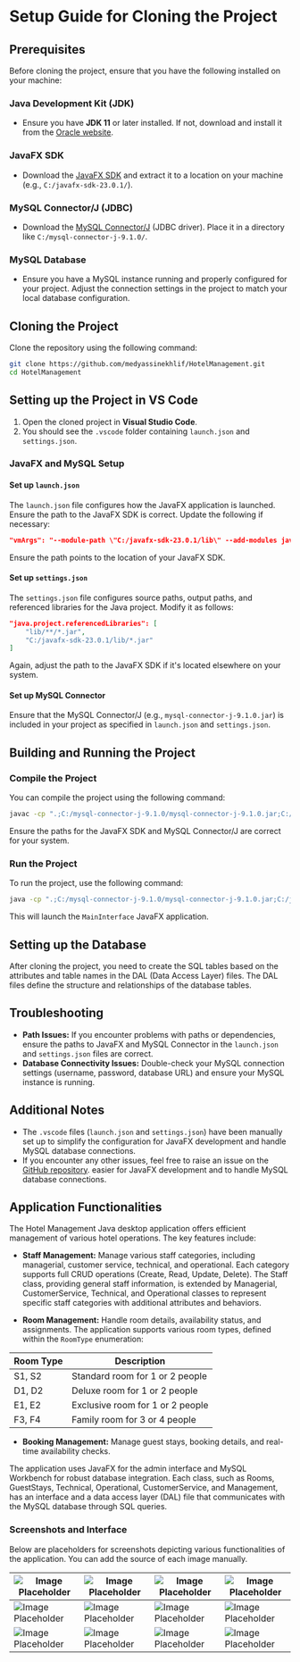 
# Setup Guide for Cloning the Project

## Prerequisites

Before cloning the project, ensure that you have the following installed on your machine:

### Java Development Kit (JDK)

- Ensure you have **JDK 11** or later installed. If not, download and install it from the [Oracle website](https://www.oracle.com/java/technologies/javase-downloads.html).

### JavaFX SDK

- Download the [JavaFX SDK](https://gluonhq.com/products/javafx/) and extract it to a location on your machine (e.g., `C:/javafx-sdk-23.0.1/`).

### MySQL Connector/J (JDBC)

- Download the [MySQL Connector/J](https://dev.mysql.com/downloads/connector/j/) (JDBC driver). Place it in a directory like `C:/mysql-connector-j-9.1.0/`.

### MySQL Database

- Ensure you have a MySQL instance running and properly configured for your project. Adjust the connection settings in the project to match your local database configuration.

## Cloning the Project

Clone the repository using the following command:

```bash
git clone https://github.com/medyassinekhlif/HotelManagement.git
cd HotelManagement
```

## Setting up the Project in VS Code

1. Open the cloned project in **Visual Studio Code**.
2. You should see the `.vscode` folder containing `launch.json` and `settings.json`.

### JavaFX and MySQL Setup

#### Set up `launch.json`

The `launch.json` file configures how the JavaFX application is launched. Ensure the path to the JavaFX SDK is correct. Update the following if necessary:

```json
"vmArgs": "--module-path \"C:/javafx-sdk-23.0.1/lib\" --add-modules javafx.controls,javafx.fxml"
```

Ensure the path points to the location of your JavaFX SDK.

#### Set up `settings.json`

The `settings.json` file configures source paths, output paths, and referenced libraries for the Java project. Modify it as follows:

```json
"java.project.referencedLibraries": [
    "lib/**/*.jar",  
    "C:/javafx-sdk-23.0.1/lib/*.jar"
]
```

Again, adjust the path to the JavaFX SDK if it's located elsewhere on your system.

#### Set up MySQL Connector

Ensure that the MySQL Connector/J (e.g., `mysql-connector-j-9.1.0.jar`) is included in your project as specified in `launch.json` and `settings.json`.

## Building and Running the Project

### Compile the Project

You can compile the project using the following command:

```bash
javac -cp ".;C:/mysql-connector-j-9.1.0/mysql-connector-j-9.1.0.jar;C:/javafx-sdk-23.0.1/lib/*" --module-path "C:/javafx-sdk-23.0.1/lib" --add-modules javafx.controls,javafx.fxml Main/MainInterface.java
```

Ensure the paths for the JavaFX SDK and MySQL Connector/J are correct for your system.

### Run the Project

To run the project, use the following command:

```bash
java -cp ".;C:/mysql-connector-j-9.1.0/mysql-connector-j-9.1.0.jar;C:/javafx-sdk-23.0.1/lib/*" --module-path "C:/javafx-sdk-23.0.1/lib" --add-modules javafx.controls,javafx.fxml Main.MainInterface
```

This will launch the `MainInterface` JavaFX application.


## Setting up the Database
After cloning the project, you need to create the SQL tables based on the attributes and table names in the DAL (Data Access Layer) files. The DAL files define the structure and relationships of the database tables.


## Troubleshooting

- **Path Issues:** If you encounter problems with paths or dependencies, ensure the paths to JavaFX and MySQL Connector in the `launch.json` and `settings.json` files are correct.
- **Database Connectivity Issues:** Double-check your MySQL connection settings (username, password, database URL) and ensure your MySQL instance is running.

## Additional Notes

- The `.vscode` files (`launch.json` and `settings.json`) have been manually set up to simplify the configuration for JavaFX development and handle MySQL database connections.
- If you encounter any other issues, feel free to raise an issue on the [GitHub repository](https://github.com/MedYessinKhlif/HotelManagement.git).
easier for JavaFX development and to handle MySQL database connections.

## Application Functionalities

The Hotel Management Java desktop application offers efficient management of various hotel operations. The key features include:

- **Staff Management:** Manage various staff categories, including managerial, customer service, technical, and operational. Each category supports full CRUD operations (Create, Read, Update, Delete). The Staff class, providing general staff information, is extended by Managerial, CustomerService, Technical, and Operational classes to represent specific staff categories with additional attributes and behaviors.

- **Room Management:** Handle room details, availability status, and assignments.
The application supports various room types, defined within the `RoomType` enumeration:

| Room Type | Description                       |
|-----------|-----------------------------------|
| S1, S2    | Standard room for 1 or 2 people   |
| D1, D2    | Deluxe room for 1 or 2 people     |
| E1, E2    | Exclusive room for 1 or 2 people  |
| F3, F4    | Family room for 3 or 4 people     |

- **Booking Management:** Manage guest stays, booking details, and real-time availability checks.

The application uses JavaFX for the admin interface and MySQL Workbench for robust database integration. Each class, such as Rooms, GuestStays, Technical, Operational, CustomerService, and Management, has an interface and a data access layer (DAL) file that communicates with the MySQL database through SQL queries.


### Screenshots and Interface

Below are placeholders for screenshots depicting various functionalities of the application. You can add the source of each image manually.

| ![Image Placeholder](src/Resources/1.JPG) | ![Image Placeholder](src/Resources/2.JPG) | ![Image Placeholder](src/Resources/3.JPG) | ![Image Placeholder](src/Resources/4.JPG) |
|---------------------------------------------|---------------------------------------------|---------------------------------------------|---------------------------------------------|
| ![Image Placeholder](src/Resources/5.JPG) | ![Image Placeholder](src/Resources/6.JPG) | ![Image Placeholder](src/Resources/7.JPG) | ![Image Placeholder](src/Resources/8.JPG) |
| ![Image Placeholder](src/Resources/9.JPG) | ![Image Placeholder](src/Resources/10.JPG) | ![Image Placeholder](src/Resources/11.JPG) | ![Image Placeholder](src/Resources/12.JPG) |
